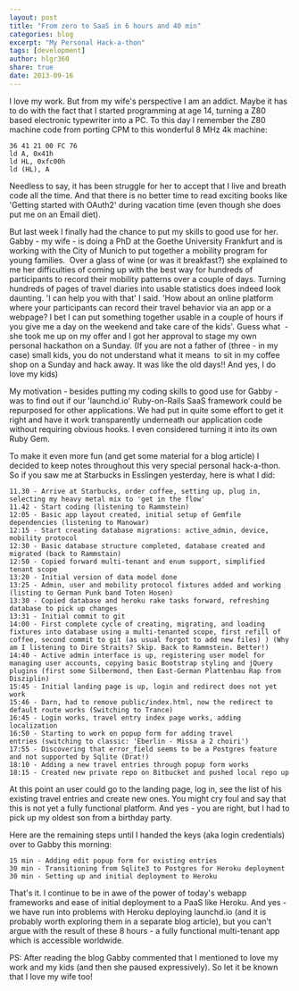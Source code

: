 ```yaml
---
layout: post
title: "From zero to SaaS in 6 hours and 40 min"
categories: blog
excerpt: "My Personal Hack-a-thon"
tags: [development]
author: hlgr360
share: true
date: 2013-09-16
---
```


I love my work. But from my wife's perspective I am an addict. Maybe it has to do with the fact that I started programming at age 14, turning a Z80 based electronic typewriter into a PC. To this day I remember the Z80 machine code from porting CPM to this wonderful 8 MHz 4k machine:

```text
36 41 21 00 FC 76
ld A, 0x41h
ld HL, 0xfc00h
ld (HL), A
```

Needless to say, it has been struggle for her to accept that I live and breath code all the time. And that there is no better time to read exciting books like 'Getting started with OAuth2' during vacation time (even though she does put me on an Email diet).

But last week I finally had the chance to put my skills to good use for her. Gabby - my wife - is doing a PhD at the Goethe University Frankfurt and is working with the City of Munich to put together a mobility program for young families.  Over a glass of wine (or was it breakfast?) she explained to me her difficulties of coming up with the best way for hundreds of participants to record their mobility patterns over a couple of days. Turning hundreds of pages of travel diaries into usable statistics does indeed look daunting. 'I can help you with that' I said. 'How about an online platform where your participants can record their travel behavior via an app or a webpage? I bet I can put something together usable in a couple of hours if you give me a day on the weekend and take care of the kids'. Guess what  - she took me up on my offer and I got her approval to stage my own personal hackathon on a Sunday. (If you are not a father of (three - in my case) small kids, you do not understand what it means  to sit in my coffee shop on a Sunday and hack away. It was like the old days!! And yes, I do love my kids)

My motivation - besides putting my coding skills to good use for Gabby - was to find out if our 'launchd.io' Ruby-on-Rails SaaS framework could be repurposed for other applications. We had put in quite some effort to get it right and have it work transparently underneath our application code without requiring obvious hooks. I even considered turning it into its own Ruby Gem.

To make it even more fun (and get some material for a blog article) I decided to keep notes throughout this very special personal hack-a-thon. So if you saw me at Starbucks in Esslingen yesterday, here is what I did:

```text
11.30 - Arrive at Starbucks, order coffee, setting up, plug in, selecting my heavy metal mix to 'get in the flow'
11.42 - Start coding (listening to Rammstein)
12:05 - Basic app layout created, initial setup of Gemfile dependencies (listening to Manowar)
12:15 - Start creating database migrations: active_admin, device, mobility protocol
12:30 - Basic database structure completed, database created and migrated (back to Rammstain)
12:50 - Copied forward multi-tenant and enum support, simplified tenant scope
13:20 - Initial version of data model done
13:25 - Admin, user and mobility protocol fixtures added and working (listing to German Punk band Toten Hosen)
13:30 - Copied database and heroku rake tasks forward, refreshing database to pick up changes
13:31 - Initial commit to git
14:00 - First complete cycle of creating, migrating, and loading fixtures into database using a multi-tenanted scope, first refill of coffee, second commit to git (as usual forgot to add new files) ) (Why am I listening to Dire Straits? Skip. Back to Rammstein. Better!)
14:40 - Active admin interface is up, registering user model for managing user accounts, copying basic Bootstrap styling and jQuery plugins (first some Silbermond, then East-German Plattenbau Rap from Disziplin)
15:45 - Initial landing page is up, login and redirect does not yet work
15:46 - Darn, had to remove public/index.html, now the redirect to default route works (Switching to Trance)
16:45 - Login works, travel entry index page works, adding localization
16:50 - Starting to work on popup form for adding travel entries (switching to classic: 'Eberlin - Missa a 2 choiri')
17:55 - Discovering that error_field seems to be a Postgres feature and not supported by Sqlite (Drat!)
18:10 - Adding a new travel entries through popup form works
18:15 - Created new private repo on Bitbucket and pushed local repo up
```

At this point an user could go to the landing page, log in, see the list of his existing travel entries and create new ones. You might cry foul and say that this is not yet a fully functional platform. And yes - you are right, but I had to pick up my oldest son from a birthday party.

Here are the remaining steps until I handed the keys (aka login credentials) over to Gabby this morning:

```text
15 min - Adding edit popup form for existing entries
30 min - Transitioning from Sqlite3 to Postgres for Heroku deployment
30 min - Setting up and initial deployment to Heroku
```

That's it. I continue to be in awe of the power of today's webapp frameworks and ease of initial deployment to a PaaS like Heroku. And yes - we have run into problems with Heroku deploying launchd.io (and it is probably worth exploring them in a separate blog article), but you can't argue with the result of these 8 hours - a fully functional multi-tenant app which is accessible worldwide.

PS: After reading the blog Gabby commented that I mentioned to love my work and my kids (and then she paused expressively). So let it be known that I love my wife too!